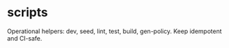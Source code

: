# scripts
Operational helpers: dev, seed, lint, test, build, gen-policy. Keep idempotent and CI-safe.
